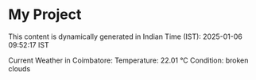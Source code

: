 # My Project

This content is dynamically generated in Indian Time (IST): 2025-01-06 09:52:17 IST


Current Weather in Coimbatore:
Temperature: 22.01 °C
Condition: broken clouds
